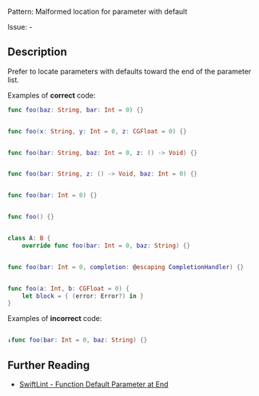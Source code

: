 Pattern: Malformed location for parameter with default

Issue: -

## Description

Prefer to locate parameters with defaults toward the end of the parameter list.

Examples of **correct** code:
```swift
func foo(baz: String, bar: Int = 0) {}


func foo(x: String, y: Int = 0, z: CGFloat = 0) {}


func foo(bar: String, baz: Int = 0, z: () -> Void) {}


func foo(bar: String, z: () -> Void, baz: Int = 0) {}


func foo(bar: Int = 0) {}


func foo() {}


class A: B {
    override func foo(bar: Int = 0, baz: String) {}


func foo(bar: Int = 0, completion: @escaping CompletionHandler) {}


func foo(a: Int, b: CGFloat = 0) {
    let block = { (error: Error?) in }
}

```
Examples of **incorrect** code:
```swift

↓func foo(bar: Int = 0, baz: String) {}

```

## Further Reading

* [SwiftLint - Function Default Parameter at End](https://github.com/realm/SwiftLint/blob/master/Rules.md#function-default-parameter-at-end)